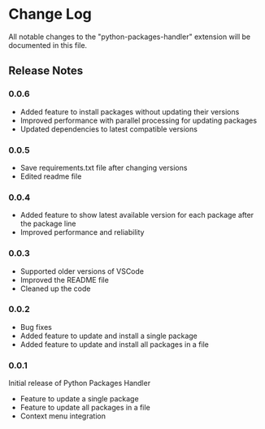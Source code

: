 # Change Log

All notable changes to the "python-packages-handler" extension will be documented in this file.

## Release Notes

### 0.0.6
- Added feature to install packages without updating their versions
- Improved performance with parallel processing for updating packages
- Updated dependencies to latest compatible versions

### 0.0.5
- Save requirements.txt file after changing versions
- Edited readme file

### 0.0.4
- Added feature to show latest available version for each package after the package line
- Improved performance and reliability

### 0.0.3
- Supported older versions of VSCode
- Improved the README file
- Cleaned up the code

### 0.0.2
- Bug fixes
- Added feature to update and install a single package
- Added feature to update and install all packages in a file

### 0.0.1
Initial release of Python Packages Handler
- Feature to update a single package
- Feature to update all packages in a file
- Context menu integration